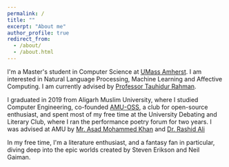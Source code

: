 ```yaml
---
permalink: /
title: ""
excerpt: "About me"
author_profile: true
redirect_from: 
  - /about/
  - /about.html
---
```


I'm a Master's student in Computer Science at [UMass Amherst](https://www.cics.umass.edu/). I am interested in Natural Language Processing, Machine Learning and Affective Computing. I am currently advised by [Professor Tauhidur Rahman](https://www.cics.umass.edu/people/rahman-tauhidur). 

I graduated in 2019 from Aligarh Muslim University, where I studied Computer Engineering, co-founded [AMU-OSS](https://amu-oss.github.io/), a club for open-source enthusiast, and spent most of my free time at the University Debating and Literary Club, where I ran the performance poetry forum for two years. I was advised at AMU by [Mr. Asad Mohammed Khan](https://www.amu.ac.in/dshowfacultydata.jsp?did=30&eid=10059304) and [Dr. Rashid Ali](https://www.amu.ac.in/dshowfacultydata.jsp?did=30&eid=3011)

In my free time, I'm a literature enthusiast, and a fantasy fan in particular, diving deep into the epic worlds created by Steven Erikson and Neil Gaiman. 